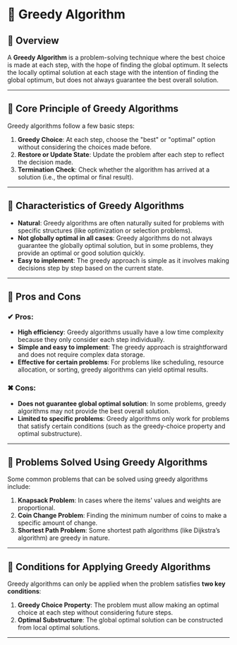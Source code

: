 # 📌 Greedy Algorithm

## 🔹 Overview
A **Greedy Algorithm** is a problem-solving technique where the best choice is made at each step, with the hope of finding the global optimum. It selects the locally optimal solution at each stage with the intention of finding the global optimum, but does not always guarantee the best overall solution.

---

## 🔹 Core Principle of Greedy Algorithms
Greedy algorithms follow a few basic steps:  
1. **Greedy Choice**: At each step, choose the "best" or "optimal" option without considering the choices made before.
2. **Restore or Update State**: Update the problem after each step to reflect the decision made.
3. **Termination Check**: Check whether the algorithm has arrived at a solution (i.e., the optimal or final result).

---

## 🔹 Characteristics of Greedy Algorithms
- **Natural**: Greedy algorithms are often naturally suited for problems with specific structures (like optimization or selection problems).
- **Not globally optimal in all cases**: Greedy algorithms do not always guarantee the globally optimal solution, but in some problems, they provide an optimal or good solution quickly.
- **Easy to implement**: The greedy approach is simple as it involves making decisions step by step based on the current state.

---

## 🔹 Pros and Cons
### ✔ Pros:
- **High efficiency**: Greedy algorithms usually have a low time complexity because they only consider each step individually.
- **Simple and easy to implement**: The greedy approach is straightforward and does not require complex data storage.
- **Effective for certain problems**: For problems like scheduling, resource allocation, or sorting, greedy algorithms can yield optimal results.

### ✖ Cons:
- **Does not guarantee global optimal solution**: In some problems, greedy algorithms may not provide the best overall solution.
- **Limited to specific problems**: Greedy algorithms only work for problems that satisfy certain conditions (such as the greedy-choice property and optimal substructure).

---

## 🔹 Problems Solved Using Greedy Algorithms
Some common problems that can be solved using greedy algorithms include:
1. **Knapsack Problem**: In cases where the items' values and weights are proportional.
2. **Coin Change Problem**: Finding the minimum number of coins to make a specific amount of change.
3. **Shortest Path Problem**: Some shortest path algorithms (like Dijkstra’s algorithm) are greedy in nature.

---

## 🔹 Conditions for Applying Greedy Algorithms
Greedy algorithms can only be applied when the problem satisfies **two key conditions**:
1. **Greedy Choice Property**: The problem must allow making an optimal choice at each step without considering future steps.
2. **Optimal Substructure**: The global optimal solution can be constructed from local optimal solutions.

---
